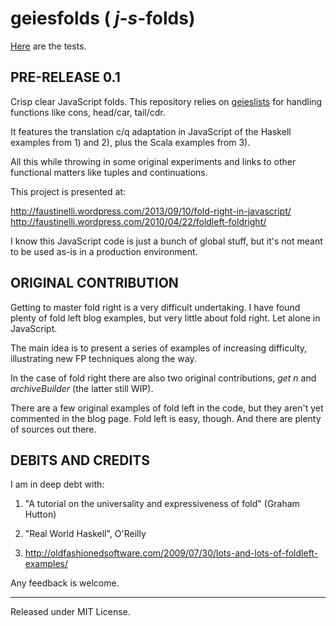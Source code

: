 # geiesfolds   ( _j_-_s_-folds)

[Here](https://muzietto.github.io/geiesfolds/YUIGeiesfolds0.1Test.htm) are the tests.

PRE-RELEASE 0.1
---------------

Crisp clear JavaScript folds. This repository relies on [geieslists](https://github.com/Muzietto/geieslists) for handling functions like cons, head/car, tail/cdr.

It features the translation c/q adaptation in JavaScript of the Haskell examples from 1) and 2), plus the Scala examples from 3).

All this while throwing in some original experiments and links to other functional matters like tuples and continuations.

This project is presented at:

http://faustinelli.wordpress.com/2013/09/10/fold-right-in-javascript/
http://faustinelli.wordpress.com/2010/04/22/foldleft-foldright/

I know this JavaScript code is just a bunch of global stuff, but it's not meant to be used as-is in a production environment.

ORIGINAL CONTRIBUTION
---------------------
Getting to master fold right is a very difficult undertaking. I have found plenty of fold left blog examples, but 
very little about fold right. Let alone in JavaScript.

The main idea is to present a series of examples of increasing difficulty, illustrating new FP techniques
along the way.

In the case of fold right there are also two original contributions, _get n_ and _archiveBuilder_ (the latter still WIP).

There are a few original examples of fold left in the code, but they aren't yet commented in the blog page.
Fold left is easy, though. And there are plenty of sources out there.

DEBITS AND CREDITS
------------------
I am in deep debt with:

1) "A tutorial on the universality and expressiveness of fold" (Graham Hutton)

2) "Real World Haskell", O'Reilly

3) http://oldfashionedsoftware.com/2009/07/30/lots-and-lots-of-foldleft-examples/

Any feedback is welcome.

--------------------------
Released under MIT License.
